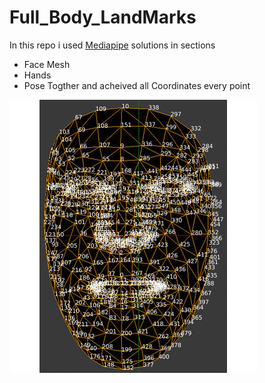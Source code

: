 # Full_Body_LandMarks

In this repo i used [Mediapipe](https://google.github.io/mediapipe/solutions/solutions.html) solutions in sections
- Face Mesh
- Hands
- Pose
Togther and acheived all Coordinates every point


![alt text](Landmarks.gif)

